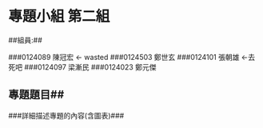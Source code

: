#  專題小組 第二組
##組員:##

###0124089 陳冠宏  ← wasted
###0124503 鄭世玄
###0124101 張朝雄  ←去死吧
###0124097 梁漸民 
###0124023 鄭元傑
## 專題題目##
###詳細描述專題的內容(含圖表)###
